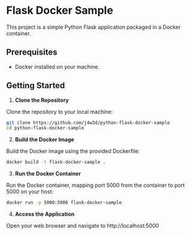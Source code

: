 # Flask Docker Sample

This project is a simple Python Flask application packaged in a Docker container.

## Prerequisites

- Docker installed on your machine.

## Getting Started

1. **Clone the Repository**

Clone the repository to your local machine:

```bash
git clone https://github.com/j4w3d/python-flask-docker-sample
cd python-flask-docker-sample
```

2. **Build the Docker Image**

Build the Docker image using the provided Dockerfile:

```bash
docker build -t flask-docker-sample .
```

3. **Run the Docker Container**

Run the Docker container, mapping port 5000 from the container to port 5000 on your host:

```bash
docker run -p 5000:5000 flask-docker-sample
```

4. **Access the Application**

Open your web browser and navigate to http://localhost:5000
